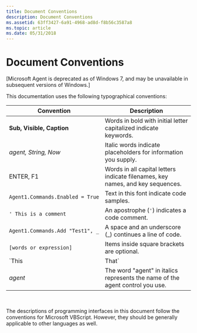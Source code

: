 ```yaml
---
title: Document Conventions
description: Document Conventions
ms.assetid: 63ff3427-6a91-4968-ad8d-f8b56c3587a8
ms.topic: article
ms.date: 05/31/2018
---
```


# Document Conventions

\[Microsoft Agent is deprecated as of Windows 7, and may be unavailable in subsequent versions of Windows.\]

This documentation uses the following typographical conventions:



| Convention                       | Description                                                                    |
|----------------------------------|--------------------------------------------------------------------------------|
| **Sub, Visible, Caption**        | Words in bold with initial letter capitalized indicate keywords.               |
| *agent, String, Now*             | Italic words indicate placeholders for information you supply.                 |
| ENTER, F1                        | Words in all capital letters indicate filenames, key names, and key sequences. |
| `Agent1.Commands.Enabled = True` | Text in this font indicate code samples.                                       |
| `' This is a comment`            | An apostrophe (`'`) indicates a code comment.                                  |
| `Agent1.Commands.Add "Test1", _` | A space and an underscore (\_) continues a line of code.                       |
| `[words or expression]`          | Items inside square brackets are optional.                                     |
| `This | That`                    | A vertical bar indicates a choice between two or more items.                   |
| *agent*                          | The word "agent" in italics represents the name of the agent control you use.  |



 

The descriptions of programming interfaces in this document follow the conventions for Microsoft VBScript. However, they should be generally applicable to other languages as well.

 

 




